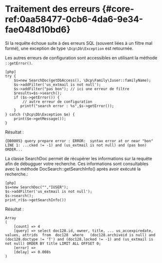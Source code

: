 # Traitement des erreurs {#core-ref:0aa58477-0cb6-4da6-9e34-fae048d10bd6}

Si la requête échoue suite à des erreurs SQL (souvent liées à un filtre mal
formé), une exception de type `\Dcp\Db\Exception` est retournée.

Les autres erreurs de configuration sont accessibles en utilisant la méthode
`::getError()`.

    [php]
    try {
        $s=new SearchDoc(getDbAccess(), \Dcp\Family\Iuser::familyName);
        $s->addFilter('us_extmail is not null');
        $s->addFilter("pas bon"); // ici une erreur de filtre
        $results=$s->search();
        if ($s->getError()) {
            // autre erreur de configuration
           printf("search error : %s",$s->getError());
        }
    } catch (\Dcp\Db\Exception $e) {
        print($e->getMessage());
    }

Résultat :

    {DB0005} query prepare error : ERROR:  syntax error at or near "bon"
    LINE 1: ...cked != -1) and (us_extmail is not null) and (pas bon) ORDER...

La classe SearchDoc permet de récupérer les informations sur la requête afin de
débugguer votre recherche. Ces informations sont consultables avec la méthode
DocSearch::getSearchInfo() après avoir exécuté la recherche.:

    [php]
    $s=new SearchDoc("","IUSER");
    $s->addFilter('us_extmail is not null');
    $s->search();
    print_r($s->getSearchInfo())

Résultat :

    Array
    (
        [count] => 4
        [query] => select doc128.id, owner, title, ... us_accexpiredate, values, attrids  from  doc128  where   (doc128.archiveid is null) and (doc128.doctype != 'T') and (doc128.locked != -1) and (us_extmail is not null) ORDER BY title LIMIT ALL OFFSET 0;
        [error] => 
        [delay] => 0.008s
    )


<!-- link -->
[searchdoc]:        #core-ref:a5216d5c-4e0f-4e3c-9553-7cbfda6b3255
[propdoc]:          #core-ref:9aa8edfa-2f2a-11e2-aaec-838a12b40353 "Liste des propriétés du document"
[layoutblock]:      #core-ref:587b563e-7371-469f-9d1e-350607056c73
[formatcollection]: #core-ref:74ce9ce4-8e4e-42ee-a0df-415eb6897a81
[pgop]:             http://www.postgresql.org/docs/9.1/static/functions.html "Opérateurs Postgresql 9.1"
[docattributs]:     #core-ref:4e167170-33ed-11e2-8134-a7f43955d6f3
[attdocid]:         #core-ref:d461d5f5-b635-47a0-944d-473c227587ab
[phpiterator]:      http://php.net/manual/fr/class.iterator.php "Interface Iterator"
[docacl]:           #core-ref:a99dcc5f-f42f-4574-bbfa-d7bb0573c95d "Droits du document"